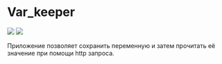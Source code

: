 # Var_keeper
![](https://github.com/Stens3R/var_keeper/actions/workflows/staging.yml/badge.svg) ![](https://img.shields.io/docker/v/medzhitovramazan/var_keeper?color=lffe6c7&label=build%20for%20commit&sort=date)

Приложение позволяет сохранить переменную и затем прочитать её значение при помощи http запроса.

